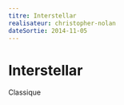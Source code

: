 ```yaml
---
titre: Interstellar  
realisateur: christopher-nolan  
dateSortie: 2014-11-05
---
```


# Interstellar
Classique